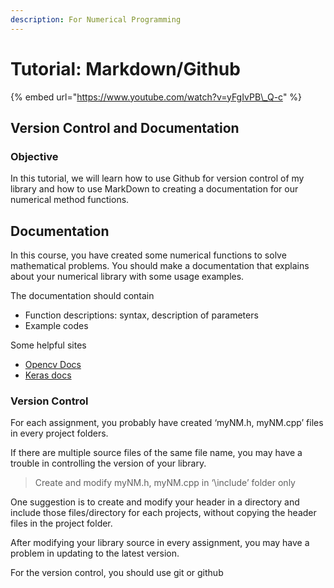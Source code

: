 ```yaml
---
description: For Numerical Programming
---
```


# Tutorial: Markdown/Github

{% embed url="https://www.youtube.com/watch?v=yFgIvPB\_Q-c" %}



## 

## 

## Version Control and Documentation

### Objective

In this tutorial, we will learn how to use Github for version control of my library and how to use MarkDown to creating a documentation for our numerical method functions.

## Documentation

In this course, you have created some numerical functions to solve mathematical problems. You should make a documentation that explains about your numerical library with some usage examples.

The documentation should contain

* Function descriptions: syntax, description of parameters
* Example codes

Some helpful sites

* [Opencv Docs](https://docs.opencv.org/3.4.11/d4/d86/group__imgproc__filter.html#ga27c049795ce870216ddfb366086b5a04)
* [Keras docs](https://keras.io/api/models/model/)

### 

### Version Control

For each assignment, you probably have created ‘myNM.h, myNM.cpp’ files in every project folders.

If there are multiple source files of the same file name, you may have a trouble in controlling the version of your library.

> Create and modify myNM.h, myNM.cpp in ‘\include’ folder only

One suggestion is to create and modify your header in a directory and include those files/directory for each projects, without copying the header files in the project folder.

After modifying your library source in every assignment, you may have a problem in updating to the latest version.



For the version control, you should use git or github

